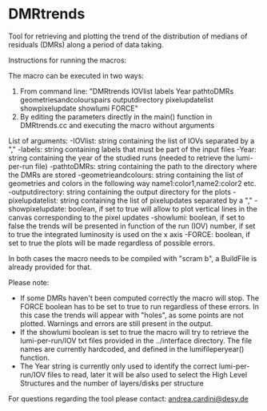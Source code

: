 # DMRtrends
Tool for retrieving and plotting the trend of the distribution of medians of residuals (DMRs) along a period of data taking.

Instructions for running the macros:

The macro can be executed in two ways:

1) From command line: "DMRtrends IOVlist labels Year pathtoDMRs geometriesandcolourspairs outputdirectory pixelupdatelist showpixelupdate showlumi FORCE"
2) By editing the parameters directly in the main() function in DMRtrends.cc and executing the macro without arguments

List of arguments:
-IOVlist:                 string containing the list of IOVs separated by a ","
-labels:                  string containing labels that must be part of the input files
-Year:                    string containing the year of the studied runs (needed to retrieve the lumi-per-run file)
-pathtoDMRs:              string containing the path to the directory where the DMRs are stored
-geometrieandcolours:     string containing the list of geometries and colors in the following way name1:color1,name2:color2 etc.
-outputdirectory:         string containing the output directory for the plots
-pixelupdatelist:         string containing the list of pixelupdates separated by a ","
-showpixelupdate:         boolean, if set to true will allow to plot vertical lines in the canvas corresponding to the pixel updates
-showlumi:                boolean, if set to false the trends will be presented in function of the run (IOV) number, if set to true the integrated luminosity is used on the x axis
-FORCE:                   boolean, if set to true the plots will be made regardless of possible errors. 

In both cases the macro needs to be compiled with "scram b", a BuildFile is already provided for that.


Please note:
- If some DMRs haven't been computed correctly the macro will stop. The FORCE boolean has to be set to true to run regardless of these errors. In this case the trends will appear with "holes", as some points are not plotted. Warnings and errors are still present in the output.
- If the showlumi boolean is set to true the macro will try to retrieve the lumi-per-run/IOV txt files provided in the ../interface directory. The file names are currently hardcoded, and defined in the lumifileperyear() function.
- The Year string is currently only used to identify the correct lumi-per-run/IOV files to read, later it will be also used to select the High Level Structures and the number of layers/disks per structure

For questions regarding the tool please contact: andrea.cardini@desy.de